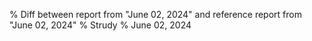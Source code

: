 % Diff between report from "June 02, 2024" and reference report from "June 02, 2024"
% Strudy
% June 02, 2024


